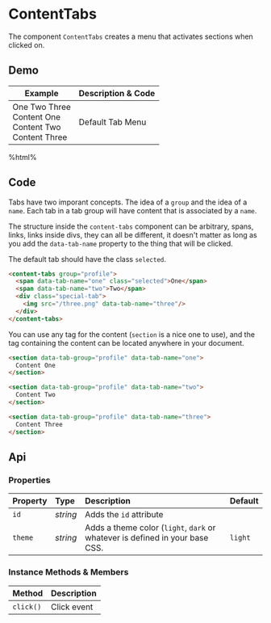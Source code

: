 # ContentTabs
The component `ContentTabs` creates a menu that activates sections when clicked on.

## Demo

<table class="example">
  <thead>
    <tr>
      <th>Example</th>
      <th>Description &amp; Code</th>
    </tr>
  </thead>
  <tbody>
    <tr>
      <td>
        <content-tabs group="profile">
          <span data-tab-name="one" class="selected">One</span>
          <span data-tab-name="two">Two</span>
          <span data-tab-name="three">Three</span>
        </content-tabs>
        <section data-tab-group="profile" data-tab-name="one">
          Content One
        </section>
        <section data-tab-group="profile" data-tab-name="two">
          Content Two
        </section>
        <section data-tab-group="profile" data-tab-name="three">
          Content Three
        </section>
      </td>
      <td>
        <span id="content-tabs-tooltip-1">Default Tab Menu</span>
      </td>
    </tr>
  </tbody>
</table>

%html%

## Code

Tabs have two imporant concepts. The idea of a `group` and the idea of a `name`.
Each tab in a tab group will have content that is associated by a `name`.

The structure inside the `content-tabs` component can be arbitrary, spans,
links, links inside divs, they can all be different, it doesn't matter as long
as you add the `data-tab-name` property to the thing that will be clicked.

The default tab should have the class `selected`.

```html
<content-tabs group="profile">
  <span data-tab-name="one" class="selected">One</span>
  <span data-tab-name="two">Two</span>
  <div class="special-tab">
    <img src="/three.png" data-tab-name="three"/>
  </div>
</content-tabs>
```

You can use any tag for the content (`section` is a nice one to use), and the
tag containing the content can be located anywhere in your document.

```html
<section data-tab-group="profile" data-tab-name="one">
  Content One
</section>

<section data-tab-group="profile" data-tab-name="two">
  Content Two
</section>

<section data-tab-group="profile" data-tab-name="three">
  Content Three
</section>
```

## Api

### Properties

| Property | Type | Description | Default |
| :--- | :--- | :--- | :--- |
| `id` | *string* | Adds the `id` attribute | |
| `theme` | *string* | Adds a theme color (`light`, `dark` or whatever is defined in your base CSS. | `light` |

### Instance Methods & Members

| Method | Description |
| :--- | :--- |
| `click()` | Click event |

